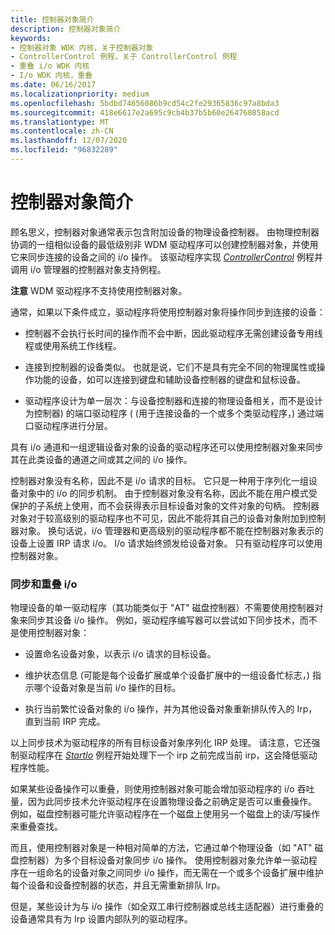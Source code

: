 ```yaml
---
title: 控制器对象简介
description: 控制器对象简介
keywords:
- 控制器对象 WDK 内核，关于控制器对象
- ControllerControl 例程，关于 ControllerControl 例程
- 重叠 i/o WDK 内核
- I/o WDK 内核，重叠
ms.date: 06/16/2017
ms.localizationpriority: medium
ms.openlocfilehash: 5bdbd74656086b9cd54c2fe29365836c97a8bda3
ms.sourcegitcommit: 418e6617e2a695c9cb4b37b5b60e264760858acd
ms.translationtype: MT
ms.contentlocale: zh-CN
ms.lasthandoff: 12/07/2020
ms.locfileid: "96832289"
---
```

# <a name="introduction-to-controller-objects"></a>控制器对象简介





顾名思义，控制器对象通常表示包含附加设备的物理设备控制器。 由物理控制器协调的一组相似设备的最低级别非 WDM 驱动程序可以创建控制器对象，并使用它来同步连接的设备之间的 i/o 操作。 该驱动程序实现 [*ControllerControl*](https://msdn.microsoft.com/library/windows/hardware/ff542049) 例程并调用 i/o 管理器的控制器对象支持例程。

**注意**   WDM 驱动程序不支持使用控制器对象。

 

通常，如果以下条件成立，驱动程序将使用控制器对象将操作同步到连接的设备：

-   控制器不会执行长时间的操作而不会中断，因此驱动程序无需创建设备专用线程或使用系统工作线程。

-   连接到控制器的设备类似。 也就是说，它们不是具有完全不同的物理属性或操作功能的设备，如可以连接到键盘和辅助设备控制器的键盘和鼠标设备。

-   驱动程序设计为单一层次：与设备控制器和连接的物理设备相关，而不是设计为控制器) 的端口驱动程序 ( (用于连接设备的一个或多个类驱动程序，) 通过端口驱动程序进行分层。

具有 i/o 通道和一组逻辑设备对象的设备的驱动程序还可以使用控制器对象来同步其在此类设备的通道之间或其之间的 i/o 操作。

控制器对象没有名称，因此不是 i/o 请求的目标。 它只是一种用于序列化一组设备对象中的 i/o 的同步机制。 由于控制器对象没有名称，因此不能在用户模式受保护的子系统上使用，而不会获得表示目标设备对象的文件对象的句柄。 控制器对象对于较高级别的驱动程序也不可见，因此不能将其自己的设备对象附加到控制器对象。 换句话说，i/o 管理器和更高级别的驱动程序都不能在控制器对象表示的设备上设置 IRP 请求 i/o。 I/o 请求始终颁发给设备对象。 只有驱动程序可以使用控制器对象。

### <a name="synchronization-and-overlapped-io"></a>同步和重叠 i/o

物理设备的单一驱动程序（其功能类似于 "AT" 磁盘控制器）不需要使用控制器对象来同步其设备 i/o 操作。 例如，驱动程序编写器可以尝试如下同步技术，而不是使用控制器对象：

-   设置命名设备对象，以表示 i/o 请求的目标设备。

-   维护状态信息 (可能是每个设备扩展或单个设备扩展中的一组设备忙标志，) 指示哪个设备对象是当前 i/o 操作的目标。

-   执行当前繁忙设备对象的 i/o 操作，并为其他设备对象重新排队传入的 Irp，直到当前 IRP 完成。

以上同步技术为驱动程序的所有目标设备对象序列化 IRP 处理。 请注意，它还强制驱动程序在 [*StartIo*](/windows-hardware/drivers/ddi/wdm/nc-wdm-driver_startio) 例程开始处理下一个 irp 之前完成当前 irp，这会降低驱动程序性能。

如果某些设备操作可以重叠，则使用控制器对象可能会增加驱动程序的 i/o 吞吐量，因为此同步技术允许驱动程序在设置物理设备之前确定是否可以重叠操作。 例如，磁盘控制器可能允许驱动程序在一个磁盘上使用另一个磁盘上的读/写操作来重叠查找。

而且，使用控制器对象是一种相对简单的方法，它通过单个物理设备（如 "AT" 磁盘控制器）为多个目标设备对象同步 i/o 操作。 使用控制器对象允许单一驱动程序在一组命名的设备对象之间同步 i/o 操作，而无需在一个或多个设备扩展中维护每个设备和设备控制器的状态，并且无需重新排队 Irp。

但是，某些设计为与 i/o 操作（如全双工串行控制器或总线主适配器）进行重叠的设备通常具有为 Irp 设置内部队列的驱动程序。

 

